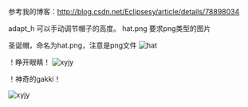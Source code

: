 参考我的博客：http://blog.csdn.net/Eclipsesy/article/details/78898034

adapt_h 可以手动调节帽子的高度。
hat.png 要求png类型的图片

圣诞帽，命名为hat.png，注意是png文件
![hat](http://img.blog.csdn.net/20171225234945723?watermark/2/text/aHR0cDovL2Jsb2cuY3Nkbi5uZXQvRWNsaXBzZXN5/font/5a6L5L2T/fontsize/400/fill/I0JBQkFCMA==/dissolve/70/gravity/SouthEast)

！睁开眼睛！
![xyjy](http://img.blog.csdn.net/20171225235051594?watermark/2/text/aHR0cDovL2Jsb2cuY3Nkbi5uZXQvRWNsaXBzZXN5/font/5a6L5L2T/fontsize/400/fill/I0JBQkFCMA==/dissolve/70/gravity/SouthEast)

！神奇的gakki！

![xyjy](http://img.blog.csdn.net/20171225235204698?watermark/2/text/aHR0cDovL2Jsb2cuY3Nkbi5uZXQvRWNsaXBzZXN5/font/5a6L5L2T/fontsize/400/fill/I0JBQkFCMA==/dissolve/70/gravity/SouthEast)



